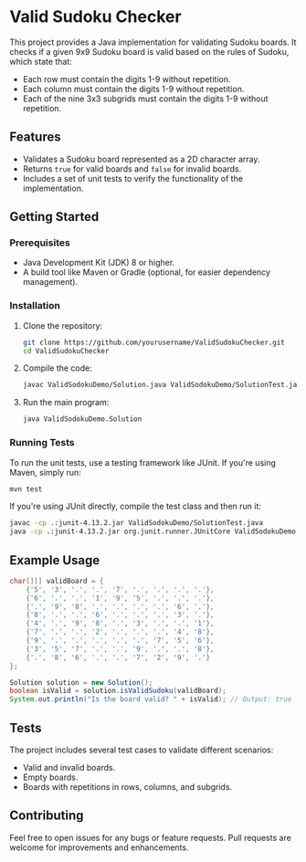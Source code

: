 # Valid Sudoku Checker

This project provides a Java implementation for validating Sudoku boards. It checks if a given 9x9 Sudoku board is valid based on the rules of Sudoku, which state that:

- Each row must contain the digits 1-9 without repetition.
- Each column must contain the digits 1-9 without repetition.
- Each of the nine 3x3 subgrids must contain the digits 1-9 without repetition.

## Features

- Validates a Sudoku board represented as a 2D character array.
- Returns `true` for valid boards and `false` for invalid boards.
- Includes a set of unit tests to verify the functionality of the implementation.

## Getting Started

### Prerequisites

- Java Development Kit (JDK) 8 or higher.
- A build tool like Maven or Gradle (optional, for easier dependency management).

### Installation

1. Clone the repository:
   ```bash
   git clone https://github.com/yourusername/ValidSudokuChecker.git
   cd ValidSudokuChecker
   ```

2. Compile the code:
   ```bash
   javac ValidSodokuDemo/Solution.java ValidSodokuDemo/SolutionTest.java
   ```

3. Run the main program:
   ```bash
   java ValidSodokuDemo.Solution
   ```

### Running Tests

To run the unit tests, use a testing framework like JUnit. If you're using Maven, simply run:
```bash
mvn test
```

If you're using JUnit directly, compile the test class and then run it:
```bash
javac -cp .:junit-4.13.2.jar ValidSodokuDemo/SolutionTest.java
java -cp .:junit-4.13.2.jar org.junit.runner.JUnitCore ValidSodokuDemo.SolutionTest
```

## Example Usage

```java
char[][] validBoard = {
    {'5', '3', '.', '.', '7', '.', '.', '.', '.'},
    {'6', '.', '.', '1', '9', '5', '.', '.', '.'},
    {'.', '9', '8', '.', '.', '.', '.', '6', '.'},
    {'8', '.', '.', '6', '.', '.', '.', '3', '.'},
    {'4', '.', '9', '8', '.', '3', '.', '.', '1'},
    {'7', '.', '.', '2', '.', '.', '.', '4', '8'},
    {'9', '.', '.', '.', '.', '.', '7', '5', '6'},
    {'3', '5', '7', '.', '.', '9', '.', '.', '8'},
    {'.', '8', '6', '.', '.', '7', '2', '9', '.'}
};

Solution solution = new Solution();
boolean isValid = solution.isValidSudoku(validBoard);
System.out.println("Is the board valid? " + isValid); // Output: true
```

## Tests

The project includes several test cases to validate different scenarios:

- Valid and invalid boards.
- Empty boards.
- Boards with repetitions in rows, columns, and subgrids.

## Contributing

Feel free to open issues for any bugs or feature requests. Pull requests are welcome for improvements and enhancements.
